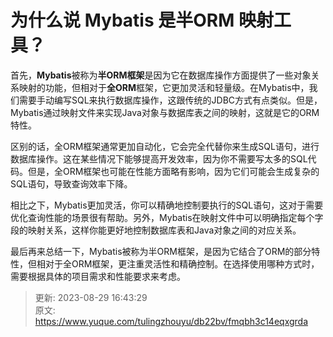 # 为什么说 Mybatis 是半ORM 映射工具？

首先，**Mybatis**被称为**半ORM框架**是因为它在数据库操作方面提供了一些对象关系映射的功能，但相对于**全ORM**框架，它更加灵活和轻量级。在Mybatis中，我们需要手动编写SQL来执行数据库操作，这跟传统的JDBC方式有点类似。但是，Mybatis通过映射文件来实现Java对象与数据库表之间的映射，这就是它的ORM特性。



区别的话，全ORM框架通常更加自动化，它会完全代替你来生成SQL语句，进行数据库操作。这在某些情况下能够提高开发效率，因为你不需要写太多的SQL代码。但是，全ORM框架也可能在性能方面略有影响，因为它们可能会生成复杂的SQL语句，导致查询效率下降。



相比之下，Mybatis更加灵活，你可以精确地控制要执行的SQL语句，这对于需要优化查询性能的场景很有帮助。另外，Mybatis在映射文件中可以明确指定每个字段的映射关系，这样你能更好地控制数据库表和Java对象之间的对应关系。



最后再来总结一下，Mybatis被称为半ORM框架，是因为它结合了ORM的部分特性，但相对于全ORM框架，更注重灵活性和精确控制。在选择使用哪种方式时，需要根据具体的项目需求和性能要求来考虑。



> 更新: 2023-08-29 16:43:29  
> 原文: <https://www.yuque.com/tulingzhouyu/db22bv/fmqbh3c14eqxgrda>